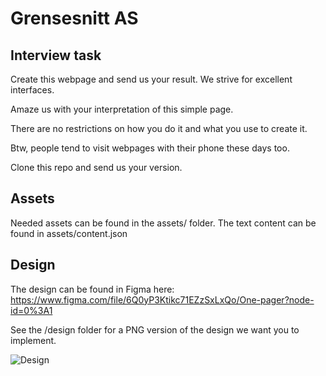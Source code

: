 # Grensesnitt AS

## Interview task

Create this webpage and send us your result. We strive for excellent interfaces.

Amaze us with your interpretation of this simple page.

There are no restrictions on how you do it and what you use to create it.

Btw, people tend to visit webpages with their phone these days too.

Clone this repo and send us your version.

## Assets

Needed assets can be found in the assets/ folder. The text content can be found in assets/content.json

## Design

The design can be found in Figma here: https://www.figma.com/file/6Q0yP3Ktikc71EZzSxLxQo/One-pager?node-id=0%3A1

See the /design folder for a PNG version of the design we want you to implement.

![Design](https://github.com/Grensesnitt/interview/blob/master/design/One-pager.png)
